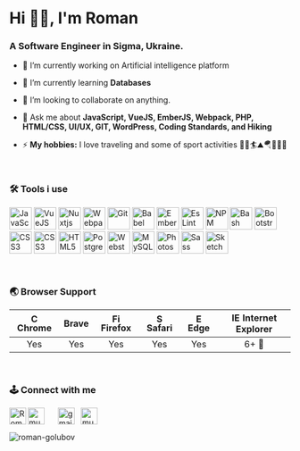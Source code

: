 <h1 align="left">Hi 👋🏼, I'm Roman</h1>
<h3 align="left">A Software Engineer in Sigma, Ukraine.</h3>

- 🔭 I’m currently working on Artificial intelligence platform
- 🌱 I’m currently learning **Databases**

- 🤝 I’m looking to collaborate on anything.

- 💬 Ask me about **JavaScript, VueJS, EmberJS, Webpack, PHP, HTML/CSS, UI/UX, GIT, WordPress, Coding Standards, and Hiking**

- ⚡ **My hobbies:** I love traveling and some of sport activities 🚴🎣🏄⛰️🪂🏋🏻‍♀️

&nbsp;
### 🛠️ Tools i use
<p align="left">
<img src="https://cdn.jsdelivr.net/gh/devicons/devicon/icons/javascript/javascript-original.svg" title="JavaScript" alt="JavaScript" width="40" height="40"/>
	<img src="https://cdn.jsdelivr.net/gh/devicons/devicon/icons/vuejs/vuejs-original.svg" title="VueJS" alt="VueJS" width="40" height="40"/>
    <img src="https://cdn.jsdelivr.net/gh/devicons/devicon/icons/nuxtjs/nuxtjs-original.svg" title="Nuxtjs" alt="Nuxtjs" width="40" height="40"/>
	<img src="https://cdn.jsdelivr.net/gh/devicons/devicon/icons/webpack/webpack-original.svg" title="Webpack" alt="Webpack" width="40" height="40"/>
  <img src="https://cdn.jsdelivr.net/gh/devicons/devicon/icons/git/git-original.svg" title="Git" alt="Git" width="40" height="40"/>
	<img src="https://cdn.jsdelivr.net/gh/devicons/devicon/icons/babel/babel-original.svg" title="Babel" alt="Babel" width="40" height="40"/>
    <img src="https://cdn.jsdelivr.net/gh/devicons/devicon/icons/ember/ember-original-wordmark.svg" title="Ember" alt="Ember" width="40" height="40"/>
  <img src="https://cdn.jsdelivr.net/gh/devicons/devicon/icons/eslint/eslint-original-wordmark.svg" title="EsLint" alt="EsLint" width="40" height="40"/>
  <img src="https://cdn.jsdelivr.net/gh/devicons/devicon/icons/npm/npm-original-wordmark.svg" title="NPM" alt="NPM" width="40" height="40"/ />
	<img src="https://cdn.jsdelivr.net/gh/devicons/devicon/icons/bash/bash-original.svg" title="Bash" alt="Bash" width="40" height="40"/>
	<img src="https://cdn.jsdelivr.net/gh/devicons/devicon/icons/bootstrap/bootstrap-original.svg" title="Bootstrap" alt="Bootstrap" width="40" height="40"/>
	<img src="https://cdn.jsdelivr.net/gh/devicons/devicon/icons/css3/css3-original.svg" title="CSS3" alt="CSS3" width="40" height="40"/>
  <img src="https://cdn.jsdelivr.net/gh/devicons/devicon/icons/codepen/codepen-plain.svg" title="CSS3" alt="CSS3" width="40" height="40"/>         
	<img src="https://cdn.jsdelivr.net/gh/devicons/devicon/icons/html5/html5-original.svg" title="HTML5" alt="HTML5" width="40" height="40"/>
  <img src="https://cdn.jsdelivr.net/gh/devicons/devicon/icons/postgresql/postgresql-original.svg"  title="Postgresql" alt="Postgresql" width="40" height="40"/>
  <img src="https://cdn.jsdelivr.net/gh/devicons/devicon/icons/webstorm/webstorm-original.svg" title="Webstorm" alt="Webstorm" width="40" height="40"/>          
	<img src="https://cdn.jsdelivr.net/gh/devicons/devicon/icons/mysql/mysql-original.svg" title="MySQL" alt="MySQL" width="40" height="40"/>
	<img src="https://cdn.jsdelivr.net/gh/devicons/devicon/icons/photoshop/photoshop-plain.svg" title="Photoshop" alt="Photoshop" width="40" height="40"/>
	<img src="https://cdn.jsdelivr.net/gh/devicons/devicon/icons/sass/sass-original.svg" title="Sass" alt="Sass" width="40" height="40"/>
	<img src="https://cdn.jsdelivr.net/gh/devicons/devicon/icons/sketch/sketch-original.svg" title="Sketch" alt="Sketch" width="40" height="40"/>
</p>
&nbsp;

### 🌏 Browser Support

| <img src="https://user-images.githubusercontent.com/1215767/34348387-a2e64588-ea4d-11e7-8267-a43365103afe.png" alt="Chrome" width="16px" height="16px" /> Chrome | Brave | <img src="https://user-images.githubusercontent.com/1215767/34348383-9e7ed492-ea4d-11e7-910c-03b39d52f496.png" alt="Firefox" width="16px" height="16px" /> Firefox | <img src="https://user-images.githubusercontent.com/1215767/34348394-a981f892-ea4d-11e7-9156-d128d58386b9.png" alt="Safari" width="16px" height="16px" /> Safari | <img src="https://user-images.githubusercontent.com/1215767/34348380-93e77ae8-ea4d-11e7-8696-9a989ddbbbf5.png" alt="Edge" width="16px" height="16px" /> Edge | <img src="https://user-images.githubusercontent.com/1215767/34348590-250b3ca2-ea4f-11e7-9efb-da953359321f.png" alt="IE" width="16px" height="16px" /> Internet Explorer |
| :---------: | :---------: | :---------: | :---------: | :---------: | :---------: |
| Yes | Yes | Yes | Yes | Yes | 6+ 🤣 |

<br />

### 🕹️ Connect with me

<p align="left">
<a href="https://www.linkedin.com/in/murkot0833/" target="blank"><img align="center" src="https://cdn.jsdelivr.net/npm/simple-icons@3.0.1/icons/linkedin.svg" alt="murkot0833" height="30" width="30" /></a>&nbsp;&nbsp;
<a href="https://t.me/murkot0833">
  <img align="left" alt="Roman's Telegram" height="30" width="30" src="https://cdn.jsdelivr.net/npm/simple-icons@v3/icons/telegram.svg" />
</a>&nbsp;&nbsp;
<a href="mailto:drupalspec@gmail.com" target="blank"><img align="center" src="https://cdn.jsdelivr.net/npm/simple-icons@3.0.1/icons/gmail.svg" alt="gmail" height="30" width="30" /></a>&nbsp;&nbsp;
<a href="https://instagram.com/murkot0833" target="blank"><img align="center" src="https://cdn.jsdelivr.net/npm/simple-icons@3.0.1/icons/instagram.svg" alt="murkot0833" height="30" width="30" /></a>
</p>

<p align="left"> <img src="https://komarev.com/ghpvc/?username=roman-golubov" alt="roman-golubov" /> </p>

